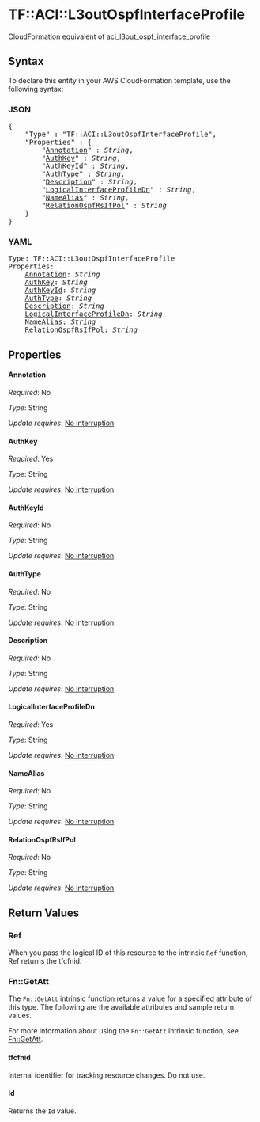# TF::ACI::L3outOspfInterfaceProfile

CloudFormation equivalent of aci_l3out_ospf_interface_profile

## Syntax

To declare this entity in your AWS CloudFormation template, use the following syntax:

### JSON

<pre>
{
    "Type" : "TF::ACI::L3outOspfInterfaceProfile",
    "Properties" : {
        "<a href="#annotation" title="Annotation">Annotation</a>" : <i>String</i>,
        "<a href="#authkey" title="AuthKey">AuthKey</a>" : <i>String</i>,
        "<a href="#authkeyid" title="AuthKeyId">AuthKeyId</a>" : <i>String</i>,
        "<a href="#authtype" title="AuthType">AuthType</a>" : <i>String</i>,
        "<a href="#description" title="Description">Description</a>" : <i>String</i>,
        "<a href="#logicalinterfaceprofiledn" title="LogicalInterfaceProfileDn">LogicalInterfaceProfileDn</a>" : <i>String</i>,
        "<a href="#namealias" title="NameAlias">NameAlias</a>" : <i>String</i>,
        "<a href="#relationospfrsifpol" title="RelationOspfRsIfPol">RelationOspfRsIfPol</a>" : <i>String</i>
    }
}
</pre>

### YAML

<pre>
Type: TF::ACI::L3outOspfInterfaceProfile
Properties:
    <a href="#annotation" title="Annotation">Annotation</a>: <i>String</i>
    <a href="#authkey" title="AuthKey">AuthKey</a>: <i>String</i>
    <a href="#authkeyid" title="AuthKeyId">AuthKeyId</a>: <i>String</i>
    <a href="#authtype" title="AuthType">AuthType</a>: <i>String</i>
    <a href="#description" title="Description">Description</a>: <i>String</i>
    <a href="#logicalinterfaceprofiledn" title="LogicalInterfaceProfileDn">LogicalInterfaceProfileDn</a>: <i>String</i>
    <a href="#namealias" title="NameAlias">NameAlias</a>: <i>String</i>
    <a href="#relationospfrsifpol" title="RelationOspfRsIfPol">RelationOspfRsIfPol</a>: <i>String</i>
</pre>

## Properties

#### Annotation

_Required_: No

_Type_: String

_Update requires_: [No interruption](https://docs.aws.amazon.com/AWSCloudFormation/latest/UserGuide/using-cfn-updating-stacks-update-behaviors.html#update-no-interrupt)

#### AuthKey

_Required_: Yes

_Type_: String

_Update requires_: [No interruption](https://docs.aws.amazon.com/AWSCloudFormation/latest/UserGuide/using-cfn-updating-stacks-update-behaviors.html#update-no-interrupt)

#### AuthKeyId

_Required_: No

_Type_: String

_Update requires_: [No interruption](https://docs.aws.amazon.com/AWSCloudFormation/latest/UserGuide/using-cfn-updating-stacks-update-behaviors.html#update-no-interrupt)

#### AuthType

_Required_: No

_Type_: String

_Update requires_: [No interruption](https://docs.aws.amazon.com/AWSCloudFormation/latest/UserGuide/using-cfn-updating-stacks-update-behaviors.html#update-no-interrupt)

#### Description

_Required_: No

_Type_: String

_Update requires_: [No interruption](https://docs.aws.amazon.com/AWSCloudFormation/latest/UserGuide/using-cfn-updating-stacks-update-behaviors.html#update-no-interrupt)

#### LogicalInterfaceProfileDn

_Required_: Yes

_Type_: String

_Update requires_: [No interruption](https://docs.aws.amazon.com/AWSCloudFormation/latest/UserGuide/using-cfn-updating-stacks-update-behaviors.html#update-no-interrupt)

#### NameAlias

_Required_: No

_Type_: String

_Update requires_: [No interruption](https://docs.aws.amazon.com/AWSCloudFormation/latest/UserGuide/using-cfn-updating-stacks-update-behaviors.html#update-no-interrupt)

#### RelationOspfRsIfPol

_Required_: No

_Type_: String

_Update requires_: [No interruption](https://docs.aws.amazon.com/AWSCloudFormation/latest/UserGuide/using-cfn-updating-stacks-update-behaviors.html#update-no-interrupt)

## Return Values

### Ref

When you pass the logical ID of this resource to the intrinsic `Ref` function, Ref returns the tfcfnid.

### Fn::GetAtt

The `Fn::GetAtt` intrinsic function returns a value for a specified attribute of this type. The following are the available attributes and sample return values.

For more information about using the `Fn::GetAtt` intrinsic function, see [Fn::GetAtt](https://docs.aws.amazon.com/AWSCloudFormation/latest/UserGuide/intrinsic-function-reference-getatt.html).

#### tfcfnid

Internal identifier for tracking resource changes. Do not use.

#### Id

Returns the <code>Id</code> value.

